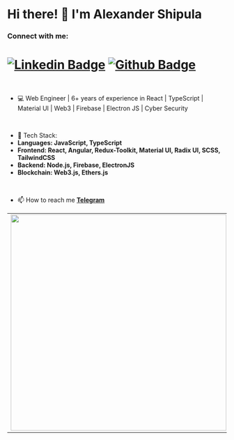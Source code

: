 <h1 align="left">Hi there! 👋 I'm Alexander Shipula</h1>

<h3 align="left">Connect with me:</h3> 

# [![Linkedin Badge](https://img.shields.io/badge/-LinkedIn-0077B5?style=flat&logo=Linkedin&logoColor=white&link=https://www.linkedin.com/in/alex-shipula/)](https://www.linkedin.com/in/alex-shipula/) [![Github Badge](https://img.shields.io/badge/-Github-242A2D?style=flat&logo=Github&logoColor=white&link=https://github.com/alex-shipula/)](https://github.com/alex-shipula/)

<br />
 
- 💻 Web Engineer | 6+ years of experience in React | TypeScript | Material UI | Web3 | Firebase | Electron JS | Cyber Security
<br />
 
- 🌱 Tech Stack:
- **Languages: JavaScript, TypeScript**
- **Frontend: React, Angular, Redux-Toolkit, Material UI, Radix UI, SCSS, TailwindCSS**
- **Backend: Node.js, Firebase, ElectronJS**
- **Blockchain: Web3.js, Ethers.js**

<br />
 
- 📫 How to reach me **[Telegram](https://t.me/alex_zpcity)**     

<center>
 <table>
   <tr>
   <td>
<!--    <p><img align="center" src="https://github-readme-stats.vercel.app/api/top-langs?username=Alex-Shipula&show_icons=true&locale=en&layout=compact"      alt="Alex-Shipula" /></p> -->
   <img width="495px" align="left" src="https://github-readme-stats.vercel.app/api?username=Alex-Shipula&show_icons=true&count_private=true" />
   </td>
  </tr>   
  </table>
</center>
